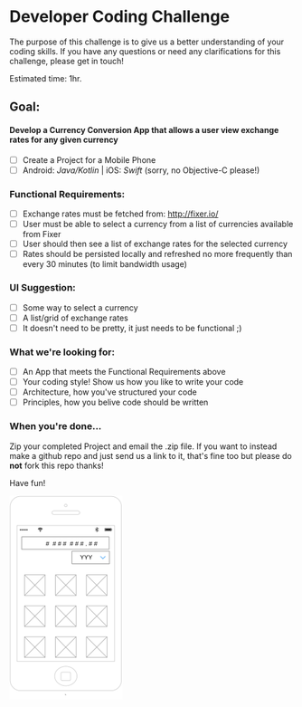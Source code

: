 # Developer Coding Challenge

The purpose of this challenge is to give us a better understanding of your coding skills. If you have any questions or need any clarifications for this challenge, please get in touch!

Estimated time: 1hr. 

## Goal:

#### Develop a Currency Conversion App that allows a user view exchange rates for any given currency

- [ ] Create a Project for a Mobile Phone
- [ ] Android: _Java/Kotlin_ | iOS: _Swift_ (sorry, no Objective-C please!)

### Functional Requirements:
- [ ] Exchange rates must be fetched from: http://fixer.io/  
- [ ] User must be able to select a currency from a list of currencies available from Fixer
- [ ] User should then see a list of exchange rates for the selected currency
- [ ] Rates should be persisted locally and refreshed no more frequently than every 30 minutes (to limit bandwidth usage)

### UI Suggestion:
- [ ] Some way to select a currency
- [ ] A list/grid of exchange rates
- [ ] It doesn't need to be pretty, it just needs to be functional ;)

### What we're looking for:
- [ ] An App that meets the Functional Requirements above
- [ ] Your coding style! Show us how you like to write your code
- [ ] Architecture, how you've structured your code
- [ ] Principles, how you belive code should be written

### When you're done...

Zip your completed Project and email the .zip file.
If you want to instead make a github repo and just send us a link to it, that's fine too but please do __not__ fork this repo thanks!

Have fun!

![UI Suggested Wireframe](ui_suggestion.png)
